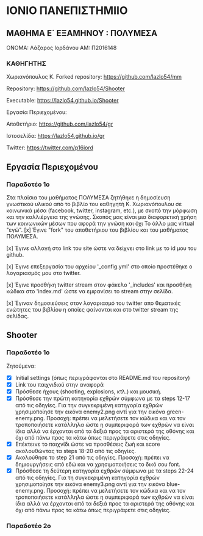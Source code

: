 # ΙΟΝΙΟ ΠΑΝΕΠΙΣΤΗΜΙΙΟ
## ΜΑΘΗΜΑ Ε΄ ΕΞΑΜΗΝΟΥ : ΠΟΛΥΜΕΣΑ
ΟΝΟΜΑ: Λάζαρος Ιορδάνου 
ΑΜ: Π2016148
  ### ΚΑΘΗΓΗΤΗΣ
Χωριανόπουλος Κ.
 Forked repository: https://github.com/lazlo54/mm
 
 Repository: https://github.com/lazlo54/Shooter
 
 Executable: https://lazlo54.github.io/Shooter
 
 Εργασία Περιεχομένου:
 
 Αποθετήριο: https://github.com/lazlo54/gr
 
 Ιστοσελίδα: https://lazlo54.github.io/gr
 
 Twitter: https://twitter.com/p16iord
  
  ## Εργασία Περιεχομένου
### Παραδοτέο 1ο
 Στα πλαίσια του μαθήματος ΠΟΛΥΜΕΣΑ ζητήθηκε η δημοσίευση γνωστικού υλικού από το βιβλίο του καθηγητή Κ. Χωριανόπουλου
σε κοινωνικά μέσα (facebook, twitter, instagram, etc.), με σκοπό την μόρφωση και την καλλιέργεια της γνώσης. Σκοπός
μας είναι μια διαφορετική χρήση των κοινωνικών μέσων που αφορά την γνώση και όχι Το άλλο μας virtual "εγώ".
  [x] Έγινε "fork" του αποθετήριου του βιβλίου και του μαθήματος ΠΟΛΥΜΕΣΑ.
 
 [x] Έγινε αλλαγή στο link του site ώστε να δείχνει στο link με το id μου του github.
 
 [x] Έγινε επεξεργασία του αρχείου '_config.yml' στο οποίο προστέθηκε ο λογαριασμός μου στο twitter.
 
 [x] Έγινε προσθήκη twitter stream στον φάκελο '_includes' και προσθήκη κώδικα στο 'index.md' ώστε 
    να εμφανίσει το stream στην σελίδα.
    
[x] Έγιναν δημοσιεύσεις στον λογαριασμό του twitter απο θεματικές ενώτητες του βιβλίου η οποίες φαίνονται 
    και στο twitter stream της σελίδας.
    
   ## Shooter
 ### Παραδοτέο 1o
 
 Ζητούμενα:
  - [x] Initial settings (όπως περιγράφονται στο README.md του repository)
  - [x] Link του παιχνιδιού στην αναφορά
  - [x] Πρόσθεσε ήχους (shooting, explosions, κτλ.) και μουσική.
  - [x] Πρόσθεσε την πρώτη κατηγορία εχθρών σύμφωνα με τα steps 12-17 από τις οδηγίες. Για την συγκεκριμένη κατηγορία εχθρών χρησιμοποίησε την εικόνα enemy2.png αντί για την εικόνα green-enemy.png. Προσοχή: πρέπει να μελετήσετε τον κώδικα και να τον τροποποιήσετε κατάλληλα ώστε η συμπεριφορά των εχθρών να είναι ίδια αλλά να έρχονται από τα δεξιά προς τα αριστερά της οθόνης και όχι από πάνω προς τα κάτω όπως περιγράφετε στις οδηγίες.
  - [x] Επέκτεινε το παιχνίδι ώστε να προσθέσεις ζωή και score ακολουθώντας τα steps 18-20 από τις οδηγίες.
  - [x] Ακολούθησε το step 21 από τις οδηγίες. Προσοχή: πρέπει να δημιουργήσεις από εδώ και να χρησιμοποιήσεις το δικό σου font.
  - [x] Πρόσθεσε τη δεύτερη κατηγορία εχθρών σύμφωνα με τα steps 22-24 από τις οδηγίες. Για τη συγκεκριμένη κατηγορία εχθρών χρησιμοποίησε την εικόνα enemy3.png αντί για την εικόνα blue-enemy.png. Προσοχή: πρέπει να μελετήσετε τον κώδικα και να τον τροποποιήσετε κατάλληλα ώστε η συμπεριφορά των εχθρών να είναι ίδια αλλά να έρχονται από τα δεξιά προς τα αριστερά της οθόνης και όχι από πάνω προς τα κάτω όπως περιγράφετε στις οδηγίες.
 
### Παραδοτέο 2o
